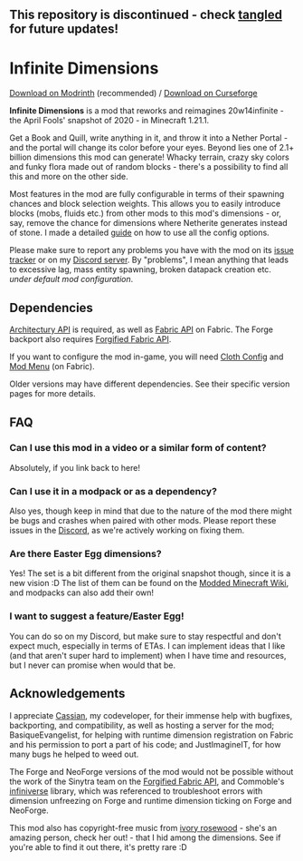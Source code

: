 ## This repository is discontinued - check [tangled](https://tangled.sh/@lerariemann.nekoweb.org/ProjectInfinity/) for future updates!

# Infinite Dimensions

[Download on Modrinth](https://modrinth.com/mod/infinite-dimensions) (recommended) / [Download on Curseforge](https://www.curseforge.com/minecraft/mc-mods/infinite-dimensions)

**Infinite Dimensions** is a mod that reworks and reimagines 20w14infinite - the April Fools' snapshot of 2020 - in Minecraft 1.21.1.

Get a Book and Quill, write anything in it, and throw it into a Nether Portal - and the portal will change its color before your eyes. Beyond lies one of 2.1+ billion dimensions this mod can generate! Whacky terrain, crazy sky colors and funky flora made out of random blocks - there's a possibility to find all this and more on the other side.

Most features in the mod are fully configurable in terms of their spawning chances and block selection weights. This allows you to easily introduce blocks (mobs, fluids etc.) from other mods to this mod's dimensions - or, say, remove the chance for dimensions where Netherite generates instead of stone. I made a detailed [guide](https://moddedmc.org/en/mod/infinite-dimensions/docs/Configuring-the-mod) on how to use all the config options.

Please make sure to report any problems you have with the mod on its [issue tracker](https://github.com/LeraRiemann/ProjectInfinity/issues) or on my [Discord server](https://discord.gg/NrvaQWV7Qv). By "problems", I mean anything that leads to excessive lag, mass entity spawning, broken datapack creation etc. *under default mod configuration*.

## Dependencies

[Architectury API](https://modrinth.com/mod/architectury-api) is required, as well as [Fabric API](https://modrinth.com/mod/fabric-api) on Fabric. The Forge backport also requires [Forgified Fabric API](https://modrinth.com/mod/forgified-fabric-api).

If you want to configure the mod in-game, you will need [Cloth Config](https://modrinth.com/mod/cloth-config) and [Mod Menu](https://modrinth.com/mod/modmenu) (on Fabric).

Older versions may have different dependencies. See their specific version pages for more details.

## FAQ

### Can I use this mod in a video or a similar form of content?
Absolutely, if you link back to here!

### Can I use it in a modpack or as a dependency?
Also yes, though keep in mind that due to the nature of the mod there might be bugs and crashes when paired with other mods. Please report these issues in the [Discord](https://discord.gg/NrvaQWV7Qv), as we're actively working on fixing them.

### Are there Easter Egg dimensions?
Yes! The set is a bit different from the original snapshot though, since it is a new vision :D The list of them can be found on the [Modded Minecraft Wiki](https://moddedmc.org/en/project/infinite-dimensions/docs/easter-eggs), and modpacks can also add their own!

### I want to suggest a feature/Easter Egg!
You can do so on my Discord, but make sure to stay respectful and don't expect much, especially in terms of ETAs. I can implement ideas that I like (and that aren't super hard to implement) when I have time and resources, but I never can promise when would that be.

## Acknowledgements
I appreciate [Cassian](https://cassian.cc), my codeveloper, for their immense help with bugfixes, backporting, and compatibility, as well as hosting a server for the mod; BasiqueEvangelist, for helping with runtime dimension registration on Fabric and his permission to port a part of his code; and JustImagineIT, for how many bugs he helped to weed out.

The Forge and NeoForge versions of the mod would not be possible without the work of the Sinytra team on the [Forgified Fabric API](https://modrinth.com/mod/forgified-fabric-api), and Commoble's [infiniverse](https://github.com/Commoble/infiniverse/tree/main) library, which was referenced to troubleshoot errors with dimension unfreezing on Forge and runtime dimension ticking on Forge and NeoForge.

This mod also has copyright-free music from [ivory rosewood](https://www.youtube.com/@ivorysoundtracks980) - she's an amazing person, check her out! - that I hid among the dimensions. See if you're able to find it out there, it's pretty rare :D
